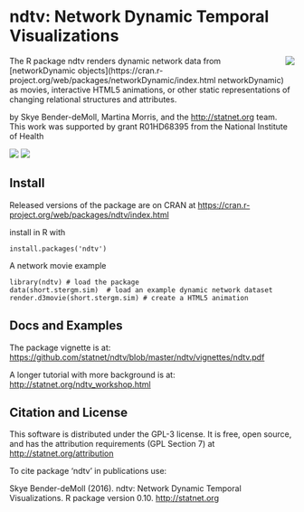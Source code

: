 # ndtv: Network Dynamic Temporal Visualizations


<img align="right" src="https://statnet.csde.washington.edu/trac/raw-attachment/wiki/ndtvInstallation/short.stergm.gif"> 
The R package ndtv renders dynamic network data from [networkDynamic objects](https://cran.r-project.org/web/packages/networkDynamic/index.html networkDynamic) as movies, interactive HTML5 animations, or other static representations of changing relational structures and attributes. 

by Skye Bender-deMoll, Martina Morris, and the http://statnet.org team.  This work was supported by grant R01HD68395 from the National Institute of Health

<img src='https://travis-ci.org/statnet/ndtv.svg?branch=master'> <img src='http://cranlogs.r-pkg.org/badges/ndtv'>

## Install

Released versions of the package are on CRAN  at https://cran.r-project.org/web/packages/ndtv/index.html

install in R with 
```
install.packages('ndtv')
```

A network movie example

```
library(ndtv) # load the package
data(short.stergm.sim)  # load an example dynamic network dataset
render.d3movie(short.stergm.sim) # create a HTML5 animation 
```



## Docs and Examples

The package vignette is at: https://github.com/statnet/ndtv/blob/master/ndtv/vignettes/ndtv.pdf

A longer tutorial with more background is at: http://statnet.org/ndtv_workshop.html

## Citation and License

This software is distributed under the GPL-3 license.  It is free, open source, and has the attribution requirements (GPL Section 7) at
http://statnet.org/attribution

To cite package ‘ndtv’ in publications use:

  Skye Bender-deMoll (2016). ndtv: Network Dynamic Temporal Visualizations. R package version
  0.10. http://statnet.org

